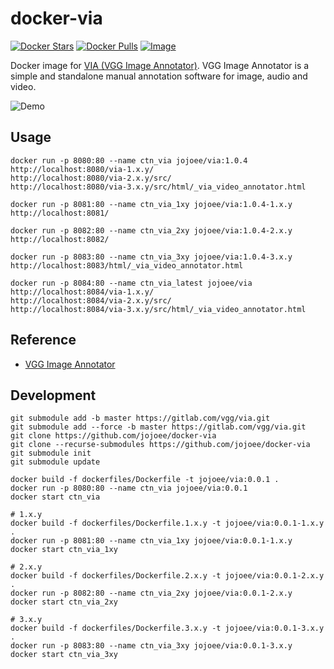 # docker-via

[![Docker Stars](https://img.shields.io/docker/stars/jojoee/via.svg?style=flat-square)](https://hub.docker.com/r/jojoee/via/)
[![Docker Pulls](https://img.shields.io/docker/pulls/jojoee/via.svg?style=flat-square)](https://hub.docker.com/r/jojoee/via/)
[![Image](https://images.microbadger.com/badges/image/jojoee/via.svg)](http://microbadger.com/images/jojoee/via)

Docker image for [VIA (VGG Image Annotator)](https://gitlab.com/vgg/via). VGG Image Annotator is a simple and standalone manual annotation software for image, audio and video.

![Demo](https://raw.githack.com/jojoee/docker-via/master/demo.png)

## Usage

```
docker run -p 8080:80 --name ctn_via jojoee/via:1.0.4
http://localhost:8080/via-1.x.y/
http://localhost:8080/via-2.x.y/src/
http://localhost:8080/via-3.x.y/src/html/_via_video_annotator.html

docker run -p 8081:80 --name ctn_via_1xy jojoee/via:1.0.4-1.x.y
http://localhost:8081/

docker run -p 8082:80 --name ctn_via_2xy jojoee/via:1.0.4-2.x.y
http://localhost:8082/

docker run -p 8083:80 --name ctn_via_3xy jojoee/via:1.0.4-3.x.y
http://localhost:8083/html/_via_video_annotator.html

docker run -p 8084:80 --name ctn_via_latest jojoee/via
http://localhost:8084/via-1.x.y/
http://localhost:8084/via-2.x.y/src/
http://localhost:8084/via-3.x.y/src/html/_via_video_annotator.html
```

## Reference
- [VGG Image Annotator](https://gitlab.com/vgg/via)

## Development

```
git submodule add -b master https://gitlab.com/vgg/via.git
git submodule add --force -b master https://gitlab.com/vgg/via.git
git clone https://github.com/jojoee/docker-via
git clone --recurse-submodules https://github.com/jojoee/docker-via
git submodule init
git submodule update

docker build -f dockerfiles/Dockerfile -t jojoee/via:0.0.1 .
docker run -p 8080:80 --name ctn_via jojoee/via:0.0.1
docker start ctn_via

# 1.x.y
docker build -f dockerfiles/Dockerfile.1.x.y -t jojoee/via:0.0.1-1.x.y .
docker run -p 8081:80 --name ctn_via_1xy jojoee/via:0.0.1-1.x.y
docker start ctn_via_1xy

# 2.x.y
docker build -f dockerfiles/Dockerfile.2.x.y -t jojoee/via:0.0.1-2.x.y .
docker run -p 8082:80 --name ctn_via_2xy jojoee/via:0.0.1-2.x.y
docker start ctn_via_2xy

# 3.x.y
docker build -f dockerfiles/Dockerfile.3.x.y -t jojoee/via:0.0.1-3.x.y .
docker run -p 8083:80 --name ctn_via_3xy jojoee/via:0.0.1-3.x.y
docker start ctn_via_3xy
```
